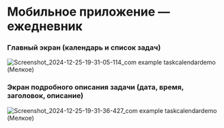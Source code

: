 # Мобильное приложение — ежедневник
### Главный экран (календарь и список задач)
![Screenshot_2024-12-25-19-31-05-114_com example taskcalendardemo (Мелкое)](https://github.com/user-attachments/assets/8600dace-c4bc-4913-aeb6-3ca417967703)
### Экран подробного описания задачи (дата, время, заголовок, описание)
![Screenshot_2024-12-25-19-31-36-427_com example taskcalendardemo (Мелкое)](https://github.com/user-attachments/assets/f2cf860e-d820-43c6-afc7-ed00a9e6ab1f)
